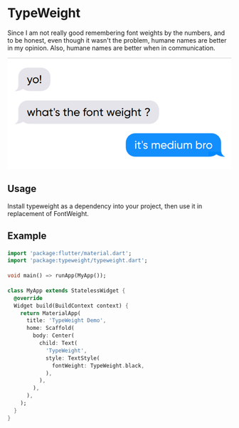 # TypeWeight

Since I am not really good remembering font weights by the numbers, and to be honest, even though it wasn't the problem, humane names are better in my opinion.
Also, humane names are better when in communication.

![screen showing chats](media/chat.png)

## Usage

Install typeweight as a dependency into your project, then use it in replacement of FontWeight.

## Example

```dart
import 'package:flutter/material.dart';
import 'package:typeweight/typeweight.dart';

void main() => runApp(MyApp());

class MyApp extends StatelessWidget {
  @override
  Widget build(BuildContext context) {
    return MaterialApp(
      title: 'TypeWeight Demo',
      home: Scaffold(
        body: Center(
          child: Text(
            'TypeWeight',
            style: TextStyle(
              fontWeight: TypeWeight.black,
            ),
          ),
        ),
      ),
    );
  }
}
```
